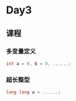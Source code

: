 # Day3

## 课程

### 多变量定义

```cpp
int a = 0, b = 0, ......;
```

### 超长整型

```cpp
long long a = ......;
```
